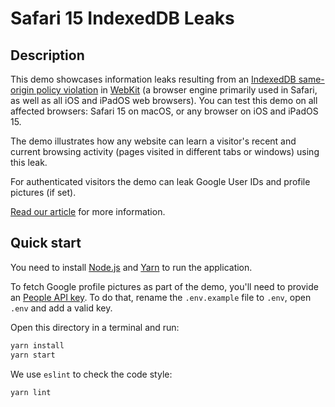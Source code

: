 # Safari 15 IndexedDB Leaks

## Description

This demo showcases information leaks resulting from an [IndexedDB same-origin policy violation](https://fingerprintjs.com/blog/indexeddb-api-browser-vulnerability-safari-15) in [WebKit](https://webkit.org/) (a browser engine primarily used in Safari, as well as all iOS and iPadOS web browsers). You can test this demo on all affected browsers: Safari 15 on macOS, or any browser on iOS and iPadOS 15.

The demo illustrates how any website can learn a visitor's recent and current browsing activity (pages visited in different tabs or windows) using this leak.

For authenticated visitors the demo can leak Google User IDs and profile pictures (if set).

[Read our article](https://fingerprintjs.com/blog/indexeddb-api-browser-vulnerability-safari-15) for more information.

## Quick start

You need to install [Node.js](https://nodejs.org/) and [Yarn](https://yarnpkg.com/) to run the application.

To fetch Google profile pictures as part of the demo, you'll need to provide an [People API key](https://developers.google.com/people/v1/how-tos/authorizing#APIKey). To do that, rename the `.env.example` file to `.env`, open `.env` and add a valid key.

Open this directory in a terminal and run:

```bash
yarn install
yarn start
```

We use `eslint` to check the code style:

```bash
yarn lint
```
